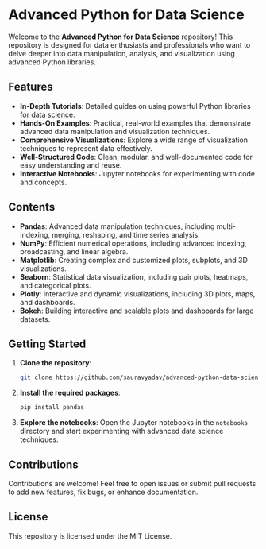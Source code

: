 # Advanced Python for Data Science

Welcome to the **Advanced Python for Data Science** repository! This repository is designed for data enthusiasts and professionals who want to delve deeper into data manipulation, analysis, and visualization using advanced Python libraries.

## Features
- **In-Depth Tutorials**: Detailed guides on using powerful Python libraries for data science.
- **Hands-On Examples**: Practical, real-world examples that demonstrate advanced data manipulation and visualization techniques.
- **Comprehensive Visualizations**: Explore a wide range of visualization techniques to represent data effectively.
- **Well-Structured Code**: Clean, modular, and well-documented code for easy understanding and reuse.
- **Interactive Notebooks**: Jupyter notebooks for experimenting with code and concepts.

## Contents
- **Pandas**: Advanced data manipulation techniques, including multi-indexing, merging, reshaping, and time series analysis.
- **NumPy**: Efficient numerical operations, including advanced indexing, broadcasting, and linear algebra.
- **Matplotlib**: Creating complex and customized plots, subplots, and 3D visualizations.
- **Seaborn**: Statistical data visualization, including pair plots, heatmaps, and categorical plots.
- **Plotly**: Interactive and dynamic visualizations, including 3D plots, maps, and dashboards.
- **Bokeh**: Building interactive and scalable plots and dashboards for large datasets.

## Getting Started
1. **Clone the repository**:
    ```bash
    git clone https://github.com/sauravyadav/advanced-python-data-science.git
    ```
2. **Install the required packages**:
    ```bash
    pip install pandas
    ```
3. **Explore the notebooks**:
    Open the Jupyter notebooks in the `notebooks` directory and start experimenting with advanced data science techniques.

## Contributions
Contributions are welcome! Feel free to open issues or submit pull requests to add new features, fix bugs, or enhance documentation.

## License
This repository is licensed under the MIT License.

